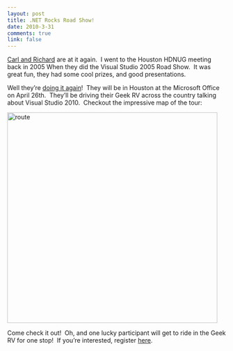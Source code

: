 ```yaml
--- 
layout: post
title: .NET Rocks Road Show!
date: 2010-3-31
comments: true
link: false
---
```

<p><a href="http://dotnetrocks.com" target="_blank">Carl and Richard</a> are at it again.&#160; I went to the Houston HDNUG meeting back in 2005 When they did the Visual Studio 2005 Road Show.&#160; It was great fun, they had some cool prizes, and good presentations.</p>  <p>Well they’re <a href="http://www.dotnetrocks.com/roadtrip.aspx" target="_blank">doing it again</a>!&#160; They will be in Houston at the Microsoft Office on April 26th.&#160; They’ll be driving their Geek RV across the country talking about Visual Studio 2010.&#160; Checkout the impressive map of the tour:</p>  <p><a href="http://www.dotnetrocks.com/roadtrip/route.jpg" target="_blank"><img src="/images/route_3_.jpg" alt="route"  height="483"  /></a> </p>  <p>Come check it out!&#160; Oh, and one lucky participant will get to ride in the Geek RV for one stop!&#160; If you’re interested, register <a href="https://msevents.microsoft.com/CUI/EventDetail.aspx?EventID=1032448352&amp;Culture=en-US" target="_blank">here</a>.</p>

